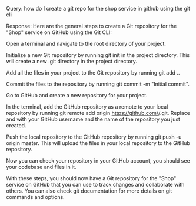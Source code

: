 Query: how do I create a git repo for the shop service in github using the git cli

Response:
Here are the general steps to create a Git repository for the "Shop" service on GitHub using the Git CLI:

Open a terminal and navigate to the root directory of your project.

Initialize a new Git repository by running git init in the project directory. This will create a new .git directory in the project directory.

Add all the files in your project to the Git repository by running git add ..

Commit the files to the repository by running git commit -m "Initial commit".

Go to GitHub and create a new repository for your project.

In the terminal, add the GitHub repository as a remote to your local repository by running git remote add origin https://github.com/<username>/<repository-name>.git. Replace <username> and <repository-name> with your GitHub username and the name of the repository you just created.

Push the local repository to the GitHub repository by running git push -u origin master. This will upload the files in your local repository to the GitHub repository.

Now you can check your repository in your GitHub account, you should see your codebase and files in it.

With these steps, you should now have a Git repository for the "Shop" service on GitHub that you can use to track changes and collaborate with others.
You can also check git documentation for more details on git commands and options.